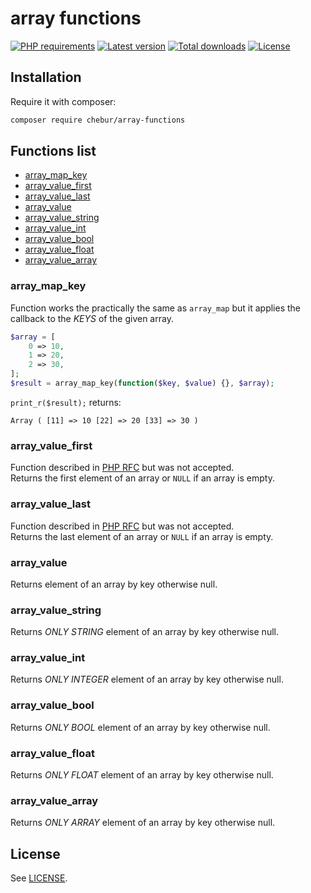 
# array functions

[![PHP requirements](https://img.shields.io/packagist/php-v/chebur/array-functions.svg)](https://packagist.org/packages/chebur/array-functions "PHP requirements")
[![Latest version](https://img.shields.io/packagist/v/chebur/array-functions.svg)](https://packagist.org/packages/chebur/array-functions "Last version")
[![Total downloads](https://img.shields.io/packagist/dt/chebur/array-functions.svg)](https://packagist.org/packages/chebur/array-functions "Total downloads")
[![License](https://img.shields.io/packagist/l/chebur/array-functions.svg)](https://packagist.org/packages/chebur/array-functions "License")

## Installation
Require it with composer:
```bash
composer require chebur/array-functions
```

## Functions list
- [array_map_key](#array_map_key)
- [array_value_first](#array_value_first)
- [array_value_last](#array_value_last)
- [array_value](#array_value)
- [array_value_string](#array_value_string)
- [array_value_int](#array_value_int)
- [array_value_bool](#array_value_bool)
- [array_value_float](#array_value_float)
- [array_value_array](#array_value_array)

### array_map_key
Function works the practically the same as `array_map` but it applies the callback to the _KEYS_ of the given array.
```php
$array = [
    0 => 10,
    1 => 20,
    2 => 30,
];
$result = array_map_key(function($key, $value) {}, $array);
```
`print_r($result);` returns:
```
Array ( [11] => 10 [22] => 20 [33] => 30 )
```

### array_value_first
Function described in [PHP RFC](https://wiki.php.net/rfc/array_key_first_last) but was not accepted.  
Returns the first element of an array or `NULL` if an array is empty.

### array_value_last
Function described in [PHP RFC](https://wiki.php.net/rfc/array_key_first_last) but was not accepted.  
Returns the last element of an array or `NULL` if an array is empty.

### array_value
Returns element of an array by key otherwise null.

### array_value_string
Returns _ONLY STRING_ element of an array by key otherwise null.

### array_value_int
Returns _ONLY INTEGER_ element of an array by key otherwise null.

### array_value_bool
Returns _ONLY BOOL_ element of an array by key otherwise null.

### array_value_float
Returns _ONLY FLOAT_ element of an array by key otherwise null.

### array_value_array
Returns _ONLY ARRAY_ element of an array by key otherwise null.

## License
See [LICENSE](LICENSE).
